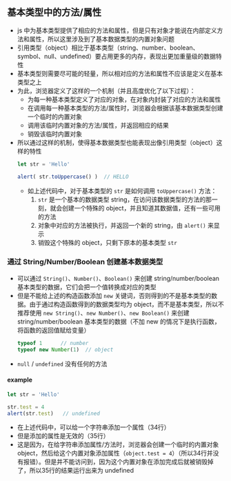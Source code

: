 ## 基本类型中的方法/属性
+ js 中为基本类型提供了相应的方法和属性，但是只有对象才能说在内部定义方法和属性，所以这里涉及到了基本数据类型的内置对象问题
+ 引用类型（object）相比于基本类型（string、number、boolean、symbol、null、undefined）要占用更多的内存，表现出更加重量级的数据特性
+ 基本类型则需要尽可能的轻量，所以相对应的方法和属性不应该是定义在基本类型之上
+ 为此，浏览器定义了这样的一个机制（并且高度优化了以下过程）：
  + 为每一种基本类型定义了对应的对象，在对象内封装了对应的方法和属性
  + 在调用每一种基本类型的方法/属性时，浏览器会根据该基本数据类型创建一个临时的内置对象
  + 调用该临时内置对象的方法/属性，并返回相应的结果
  + 销毁该临时内置对象
+ 所以通过这样的机制，使得基本数据类型也能表现出像引用类型（object）这样的特性
  ```javascript
  let str = 'Hello'

  alert( str.toUppercase() )  // HELLO
  ```
  + 如上述代码中，对于基本类型的 `str` 是如何调用 `toUppercase()` 方法：
    1. `str` 是一个基本的数据类型 string，在访问该数据类型的方法的那一刻，就会创建一个特殊的 object，并且知道其数据值，还有一些可用的方法
    2. 对象中对应的方法被执行，并返回一个新的 string，由 `alert()` 来显示
    3. 销毁这个特殊的 object，只剩下原本的基本类型 `str`

### 通过 String/Number/Boolean 创建基本数据类型
+ 可以通过 `String()`、`Number()`、`Boolean()` 来创建 string/number/boolean 基本类型的数据，它们会把一个值转换成对应的类型
+ 但是不能给上述的构造函数添加 `new` 关键词，否则得到的不是基本类型的数据。由于通过构造函数得到的数据类型均为 object，而不是基本类型，所以不推荐使用 `new String()`、`new Number()`、`new Boolean()` 来创建 string/number/boolean 基本类型的数据（不加 new 的情况下是执行函数，将函数的返回值赋给变量）
  ```javascript
  typeof 1      // number
  typeof new Number(1)  // object
  ```
+ `null` / `undefined` 没有任何的方法

#### example
```javascript
let str = 'Hello'

str.test = 4
alert(str.test)   // undefined
```
+ 在上述代码中，可以给一个字符串添加一个属性（34行）
+ 但是添加的属性是无效的（35行）
+ 这是因为，在给字符串添加属性/方法时，浏览器会创建一个临时的内置对象 object，然后给这个内置对象添加属性（`object.test = 4`）（所以34行并没有报错）。但是并不能访问到，因为这个内置对象在添加完成后就被销毁掉了，所以35行的结果运行出来为 undefined